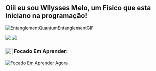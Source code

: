 ## Oiii eu sou Wllysses Melo, um Físico que esta iniciano na programação!
![EntanglementQuantumEntanglementGIF](https://github.com/user-attachments/assets/ef3e5952-535d-4e91-8d23-ecd374e36137)

<div> 
  <a href="https://instagram.com/melo.wllysses" target="_blank"><img src="https://img.shields.io/badge/-Instagram-%23E4405F?style=for-the-badge&logo=instagram&logoColor=white" target="_blank"></a>
  <a href="https://www.linkedin.com/in/wllysses-melo-139681215?lipi=urn%3Ali%3Apage%3Ad_flagship3_profile_view_base_contact_details%3BUFcAkuy6Tmm0WI1cxwVCXw%3D%3D" target="_blank"><img src="https://img.shields.io/badge/-LinkedIn-%230077B5?style=for-the-badge&logo=linkedin&logoColor=white" target="_blank"></a> 
  
</div>


### <div><img src="https://raw.githubusercontent.com/Tarikul-Islam-Anik/Animated-Fluent-Emojis/master/Emojis/Hand%20gestures/Brain.png" alt="Brain Emoji" width="23px" align="top" /> Focado Em Aprender:</div>
[![Focado Em Aprender Agora](https://skillicons.dev/icons?i=py,html,css,blender,java)](https://skillicons.dev)





